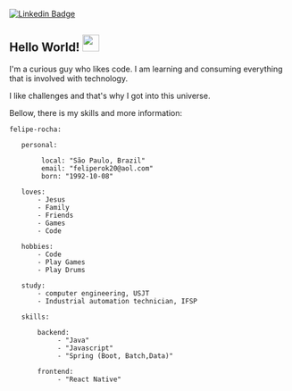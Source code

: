 [![Linkedin Badge](https://img.shields.io/badge/-LinkedIn-blue?style=flat-square&logo=Linkedin&logoColor=white&link=https://www.linkedin.com/in/felipe-rocha-2aa64070/)]( https://www.linkedin.com/in/felipe-rocha-2aa64070/)

## Hello World!  <img src=https://github.com/TheDudeThatCode/TheDudeThatCode/blob/master/Assets/Earth.gif width="30">


I'm a curious guy who likes code. I am learning and consuming everything that is involved with technology.

I like challenges and that's why I got into this universe.

Bellow, there is my skills and more information:

    felipe-rocha:
   
       personal:
   
            local: "São Paulo, Brazil"
            email: "feliperok20@aol.com"
            born: "1992-10-08"

       loves:
           - Jesus
           - Family
           - Friends
           - Games
           - Code

       hobbies:
           - Code
           - Play Games
           - Play Drums

       study:
           - computer engineering, USJT
           - Industrial automation technician, IFSP

       skills:

           backend: 
                - "Java"
                - "Javascript"
                - "Spring (Boot, Batch,Data)"
        
           frontend:
                - "React Native"

        

